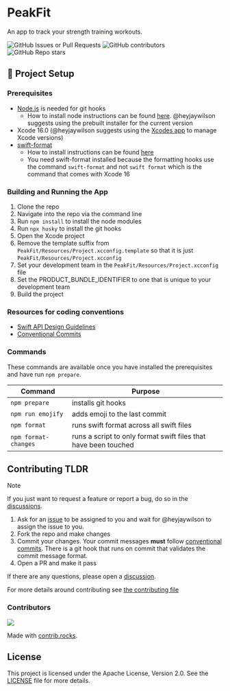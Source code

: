 # PeakFit

An app to track your strength training workouts.

![GitHub Issues or Pull Requests](https://img.shields.io/github/issues/heyjaywilson/peakfit) ![GitHub contributors](https://img.shields.io/github/contributors/heyjaywilson/peakfit) ![GitHub Repo stars](https://img.shields.io/github/stars/heyjaywilson/peakfit)



## :hammer: Project Setup

### Prerequisites

- [Node.js](https://nodejs.org) is needed for git hooks
    - How to install node instructions can be found [here](https://nodejs.org/en/learn/getting-started/how-to-install-nodejs). @heyjaywilson suggests using the prebuilt installer for the current version
- Xcode 16.0 (@heyjaywilson suggests using the [Xcodes app](https://github.com/XcodesOrg/XcodesApp) to manage Xcode versions)
- [swift-format](https://github.com/apple/swift-format#getting-swift-format)
    - How to install instructions can be found [here](https://github.com/swiftlang/swift-format#installing-via-homebrew)
    - You need swift-format installed because the formatting hooks use the command `swift-format` and not `swift format` which is the command that comes with Xcode 16

### Building and Running the App

1. Clone the repo
2. Navigate into the repo via the command line
3. Run `npm install` to install the node modules
4. Run `npx husky` to install the git hooks
5. Open the Xcode project 
5. Remove the template suffix from `PeakFit/Resources/Project.xcconfig.template` so that it is just `PeakFit/Resources/Project.xcconfig`
6. Set your development team in the `PeakFit/Resources/Project.xcconfig` file
7. Set the PRODUCT_BUNDLE_IDENTIFIER to one that is unique to your development team
8. Build the project

### Resources for coding conventions

- [Swift API Design Guidelines](https://swift.org/documentation/api-design-guidelines/)
- [Conventional Commits](https://www.conventionalcommits.org/en/v1.0.0/)

### Commands

These commands are available once you have installed the prerequisites and have run `npm prepare`.

| Command | Purpose |
| --- | --- |
| `npm prepare` | installs git hooks |
| `npm run emojify` | adds emoji to the last commit |
| `npm format` | runs swift format across all swift files |
| `npm format-changes` | runs a script to only format swift files that have been touched |

## Contributing TLDR

> [!NOTE]
> If you just want to request a feature or report a bug, do so in the [discussions](https://github.com/heyjaywilson/peakfit/discussions/new).

1. Ask for an [issue](https://github.com/heyjaywilson/peakfit/issues) to be assigned to you and wait for @heyjaywilson to assign the issue to you.
2. Fork the repo and make changes
3. Commit your changes. Your commit messages **must** follow [conventional commits](https://www.conventionalcommits.org/en/v1.0.0/). There is a git hook that runs on commit that validates the commit message format.
4. Open a PR and make it pass

If there are any questions, please open a [discussion](https://github.com/heyjaywilson/peakfit/discussions/new).

For more details around contributing see [the contributing file](https://github.com/heyjaywilson/peakfit/blob/main/.github/CONTRIBUTING.MD)


### Contributors

<a href="https://github.com/heyjaywilson/peakfit/graphs/contributors">
  <img src="https://contrib.rocks/image?repo=heyjaywilson/peakfit" />
</a>

Made with [contrib.rocks](https://contrib.rocks).

## License

This project is licensed under the Apache License, Version 2.0. See the [LICENSE](./LICENSE) file for more details.
